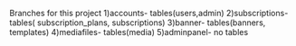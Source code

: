 Branches for this project
1)accounts- tables(users,admin)
2)subscriptions- tables( subscription_plans, subscriptions)
3)banner- tables(banners, templates)
4)mediafiles- tables(media)
5)adminpanel- no tables
